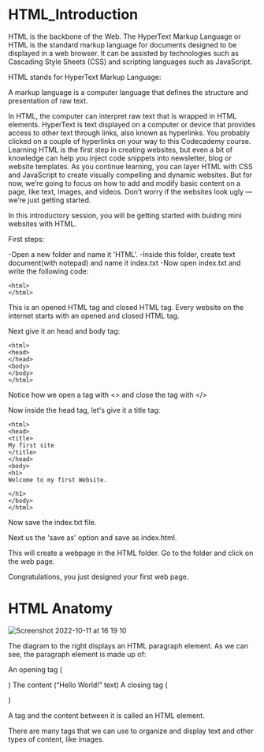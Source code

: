 # HTML_Introduction
HTML is the backbone of the Web. The HyperText Markup Language or HTML is the standard markup language for documents designed to be displayed in a web browser. It can be assisted by technologies such as Cascading Style Sheets (CSS) and scripting languages such as JavaScript.

HTML stands for HyperText Markup Language:

A markup language is a computer language that defines the structure and presentation of raw text.

In HTML, the computer can interpret raw text that is wrapped in HTML elements.
HyperText is text displayed on a computer or device that provides access to other text through links, also known as hyperlinks. You probably clicked on a couple of hyperlinks on your way to this Codecademy course.
Learning HTML is the first step in creating websites, but even a bit of knowledge can help you inject code snippets into newsletter, blog or website templates. As you continue learning, you can layer HTML with CSS and JavaScript to create visually compelling and dynamic websites. But for now, we’re going to focus on how to add and modify basic content on a page, like text, images, and videos. Don’t worry if the websites look ugly — we’re just getting started.

In this introductory session, you will be getting started with buiding mini websites with HTML.

First steps:

-Open a new folder and name it 'HTML'.
-Inside this folder, create text document(with notepad) and name it index.txt
-Now open index.txt and write the following code:

```
<html>
</html>
```

This is an opened HTML tag and closed HTML tag. Every website on the internet starts with an opened and closed HTML tag.

Next give it an head and body tag:

```
<html>
<head>
</head>
<body>
</body>
</html>
```

Notice how we open a tag with <> and close the tag with </>

Now inside the head tag, let's give it a title tag:

```
<html>
<head>
<title>
My first site
</title>
</head>
<body>
<h1>
Welcome to my first Website.

</h1>
</body>
</html>
```

Now save the index.txt file.

Next us the 'save as' option and save as index.html.

This will create a webpage in the HTML folder. Go to the folder and click on the web page.

Congratulations, you just designed your first web page.

# HTML Anatomy

![Screenshot 2022-10-11 at 16 19 10](https://user-images.githubusercontent.com/29931071/195134365-5da51b77-d517-442b-a1f6-28afa8c460f2.png)

The diagram to the right displays an HTML paragraph element. As we can see, the paragraph element is made up of:

An opening tag (<p>)
The content (“Hello World!” text)
A closing tag (</p>)

A tag and the content between it is called an HTML element. 

There are many tags that we can use to organize and display text and other types of content, like images.


